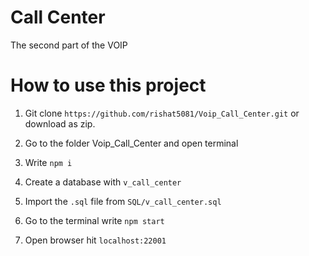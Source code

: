 # Call Center 
The second part of the VOIP

# How to use this project 

1. Git clone `https://github.com/rishat5081/Voip_Call_Center.git` or download as zip.

2. Go to the folder Voip_Call_Center and open terminal

3. Write `npm i`

4. Create a database with `v_call_center`

5. Import the `.sql` file from `SQL/v_call_center.sql`

6. Go to the terminal write `npm start`

7. Open browser hit `localhost:22001`

